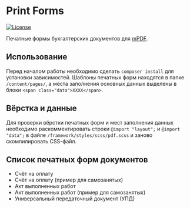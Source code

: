 # Print Forms

[![License](https://img.shields.io/badge/license-MIT-blue.svg)](LICENSE)

Печатные формы бухгалтерских документов для [mPDF](https://github.com/mpdf/mpdf).

## Использование
Перед началом работы необходимо сделать `composer install` для установки зависимостей.
Шаблоны печатных форм находятся в папке `/content/pages/`, а места заполнения основных данных выделены в блоки `<span class="data">XXXX</span>`.

## Вёрстка и данные
Для проверки вёрстки печатных форм и мест заполнения данных необходимо раскомментировать строки `@import "layout";` и `@import "data";` в файле `/framework/styles/scss/pdf.scss` и заново скомпилировать CSS-файл.

## Список печатных форм документов
- Счёт на оплату
- Счёт на оплату (пример для самозанятых)
- Акт выполненных работ
- Акт выполненных работ (пример для самозанятых)
- Универсальный передаточный документ (УПД)
